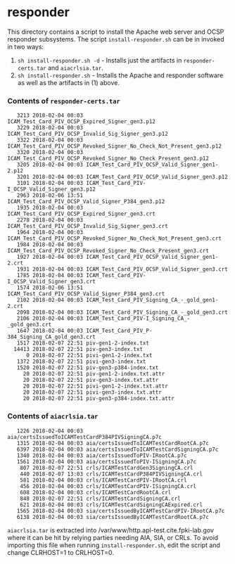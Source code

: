 # responder
This directory contains a script to install the Apache web server and OCSP responder subsystems.
The script `install-responder.sh` can be in invoked in two ways:

1. `sh install-responder.sh -d` - Installs just the artifacts in `responder-certs.tar` and `aiacrlsia.tar`.
2. `sh install-responder.sh` - Installs the Apache and responder software as well as the artifacts in (1) above.

### Contents of `responder-certs.tar`

```text
   3213 2018-02-04 00:03 ICAM_Test_Card_PIV_OCSP_Expired_Signer_gen3.p12
   3229 2018-02-04 00:03 ICAM_Test_Card_PIV_OCSP_Invalid_Sig_Signer_gen3.p12
   3322 2018-02-04 00:03 ICAM_Test_Card_PIV_OCSP_Revoked_Signer_No_Check_Not_Present_gen3.p12
   3320 2018-02-04 00:03 ICAM_Test_Card_PIV_OCSP_Revoked_Signer_No_Check_Present_gen3.p12
   3205 2018-02-04 00:03 ICAM_Test_Card_PIV_OCSP_Valid_Signer_gen1-2.p12
   3201 2018-02-04 00:03 ICAM_Test_Card_PIV_OCSP_Valid_Signer_gen3.p12
   3101 2018-02-04 00:03 ICAM_Test_Card_PIV-I_OCSP_Valid_Signer_gen3.p12
   2963 2018-02-06 13:51 ICAM_Test_Card_PIV_OCSP_Valid_Signer_P384_gen3.p12
   1935 2018-02-04 00:03 ICAM_Test_Card_PIV_OCSP_Expired_Signer_gen3.crt
   2278 2018-02-04 00:03 ICAM_Test_Card_PIV_OCSP_Invalid_Sig_Signer_gen3.crt
   1964 2018-02-04 00:03 ICAM_Test_Card_PIV_OCSP_Revoked_Signer_No_Check_Not_Present_gen3.crt
   1984 2018-02-04 00:03 ICAM_Test_Card_PIV_OCSP_Revoked_Signer_No_Check_Present_gen3.crt
   1927 2018-02-04 00:03 ICAM_Test_Card_PIV_OCSP_Valid_Signer_gen1-2.crt
   1931 2018-02-04 00:03 ICAM_Test_Card_PIV_OCSP_Valid_Signer_gen3.crt
   1785 2018-02-04 00:03 ICAM_Test_Card_PIV-I_OCSP_Valid_Signer_gen3.crt
   1574 2018-02-06 13:51 ICAM_Test_Card_PIV_OCSP_Valid_Signer_P384_gen3.crt
   2102 2018-02-04 00:03 ICAM_Test_Card_PIV_Signing_CA_-_gold_gen1-2.crt
   2098 2018-02-04 00:03 ICAM_Test_Card_PIV_Signing_CA_-_gold_gen3.crt
   2106 2018-02-04 00:03 ICAM_Test_Card_PIV-I_Signing_CA_-_gold_gen3.crt
   1647 2018-02-04 00:03 ICAM_Test_Card_PIV_P-384_Signing_CA_gold_gen3.crt
   1517 2018-02-07 22:51 piv-gen1-2-index.txt
  14413 2018-02-07 22:51 piv-gen3-index.txt
      0 2018-02-07 22:51 pivi-gen1-2-index.txt
   1372 2018-02-07 22:51 pivi-gen3-index.txt
   1520 2018-02-07 22:51 piv-gen3-p384-index.txt
     20 2018-02-07 22:51 piv-gen1-2-index.txt.attr
     20 2018-02-07 22:51 piv-gen3-index.txt.attr
     20 2018-02-07 22:51 pivi-gen1-2-index.txt.attr
     20 2018-02-07 22:51 pivi-gen3-index.txt.attr
     20 2018-02-07 22:51 piv-gen3-p384-index.txt.attr
```

### Contents of `aiacrlsia.tar`

```text
   1226 2018-02-04 00:03 aia/certsIssuedToICAMTestCardP384PIVSigningCA.p7c
   1315 2018-02-04 00:03 aia/certsIssuedToICAMTestCardRootCA.p7c
   6397 2018-02-04 00:03 aia/certsIssuedToICAMTestCardSigningCA.p7c
   1340 2018-02-04 00:03 aia/certsIssuedToPIV-IRootCA.p7c
   1561 2018-02-04 00:03 aia/certsIssuedToPIV-ISigningCA.p7c
    807 2018-02-07 22:51 crls/ICAMTestCardGen3SigningCA.crl
    440 2018-02-07 13:03 crls/ICAMTestCardP384PIVSigningCA.crl
    581 2018-02-04 00:03 crls/ICAMTestCardPIV-IRootCA.crl
    456 2018-02-04 00:03 crls/ICAMTestCardPIV-ISigningCA.crl
    608 2018-02-04 00:03 crls/ICAMTestCardRootCA.crl
    848 2018-02-07 22:51 crls/ICAMTestCardSigningCA.crl
    621 2018-02-04 00:03 crls/ICAMTestCardSigningCAExpired.crl
   1565 2018-02-04 00:03 sia/certsIssuedByICAMTestCardPIV-IRootCA.p7c
   6138 2018-02-04 00:03 sia/certsIssuedByICAMTestCardRootCA.p7c
```

`aiacrlsia.tar` is extracted into /var/www/http.apl-test.cite.fpki-lab.gov where it can be hit by relying parties
needing AIA, SIA, or CRLs.  To avoid importing this file when running `install-responder.sh`, edit the script
and change CLRHOST=1 to CRLHOST=0.

